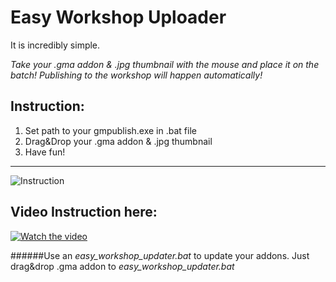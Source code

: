 # Easy Workshop Uploader

It is incredibly simple.

*Take your .gma addon & .jpg thumbnail with the mouse and place it on the batch!
Publishing to the workshop will happen automatically!*

Instruction:
---
1. Set path to your gmpublish.exe in .bat file
2. Drag&Drop your .gma addon & .jpg thumbnail
3. Have fun!
---
![Instruction](https://i.imgur.com/8KgbK5z.png)

Video Instruction here:
---
[![Watch the video](https://i.imgur.com/qGy6mXo.png)](https://youtu.be/JSEF2cHYn8I)

######Use an *easy_workshop_updater.bat* to update your addons.
Just drag&drop .gma addon to *easy_workshop_updater.bat*
